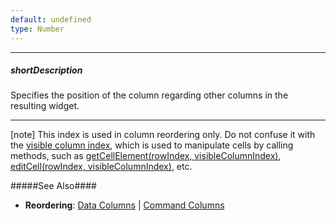 ```yaml
---
default: undefined
type: Number
---
```

---
##### shortDescription
Specifies the position of the column regarding other columns in the resulting widget.

---
[note] This index is used in column reordering only. Do not confuse it with the [visible column index](/concepts/05%20Widgets/DataGrid/15%20Columns/12%20Column%20and%20Row%20Indexes.md '/Documentation/Guide/Widgets/{WidgetName}/Columns/Column_and_Row_Indexes/'), which is used to manipulate cells by calling methods, such as [getCellElement(rowIndex, visibleColumnIndex)](/api-reference/10%20UI%20Widgets/GridBase/3%20Methods/getCellElement(rowIndex_visibleColumnIndex).md '{basewidgetpath}/Methods/#getCellElementrowIndex_visibleColumnIndex'), [editCell(rowIndex, visibleColumnIndex)](/api-reference/10%20UI%20Widgets/GridBase/3%20Methods/editCell(rowIndex_visibleColumnIndex).md '{basewidgetpath}/Methods/#editCellrowIndex_visibleColumnIndex'), etc.

#####See Also####
- **Reordering**: [Data Columns](/concepts/05%20Widgets/DataGrid/15%20Columns/25%20Column%20Reordering/10%20API.md '/Documentation/Guide/Widgets/{WidgetName}/Columns/Column_Reordering/#API') | [Command Columns](/concepts/05%20Widgets/DataGrid/15%20Columns/10%20Column%20Types/4%20Command%20Columns.md '/Documentation/Guide/Widgets/{WidgetName}/Columns/Column_Types/Command_Columns/')